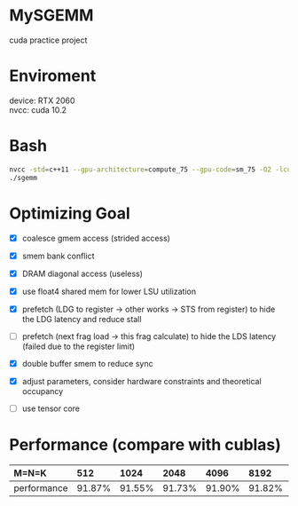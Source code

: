 # MySGEMM
cuda practice project

# Enviroment
device: RTX 2060  
nvcc: cuda 10.2

# Bash
```bash
nvcc -std=c++11 --gpu-architecture=compute_75 --gpu-code=sm_75 -O2 -lcublas -lcurand sgemm.cu -o sgemm
./sgemm
```

# Optimizing Goal
- [x] coalesce gmem access (strided access)
- [x] smem bank conflict
- [x] DRAM diagonal access (useless)
- [x] use float4 shared mem for lower LSU utilization
- [x] prefetch (LDG to register -> other works -> STS from register) to hide the LDG latency and reduce stall
- [ ] prefetch (next frag load -> this frag calculate) to hide the LDS latency (failed due to the register limit)
- [x] double buffer smem to reduce sync
- [x] adjust parameters, consider hardware constraints and theoretical occupancy
- [ ] use tensor core


# Performance (compare with cublas)
|M=N=K|512|1024|2048|4096|8192|16384|
|:-----|:-----|:-----|:-----|:-----|:-----|:-----|
|performance|91.87%|91.55%|91.73%|91.90%|91.82%|91.86%|

